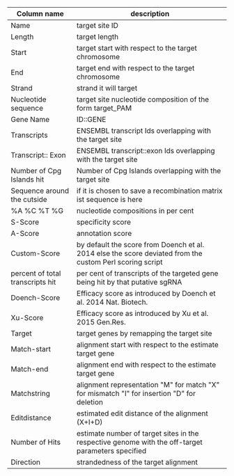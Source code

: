 |Column name|description|
|----|--------------|
|Name|target site ID|
|Length|target length|
|Start|target start with respect to the target chromosome|
|End|target end with respect to the target chromosome|
|Strand|strand it will target|
|Nucleotide sequence|target site nucleotide composition of the form target_PAM|
|Gene Name|ID::GENE|
|Transcripts|ENSEMBL transcript Ids overlapping with the target site|
|Transcript:: Exon|ENSEMBL transcript::exon Ids overlapping with the target site|
|Number of Cpg Islands hit|Number of Cpg Islands overlapping with the target site|
|Sequence around the cutside|if it is chosen to save a recombination matrix ist sequence is here|
|%A %C %T %G|nucleotide compositions in per cent|
|S-Score|specificity score|
|A-Score|annotation score|
|Custom-Score|by default the score from Doench et al. 2014 else the score deviated from the custom Perl scoring script|
|percent of total transcripts hit|per cent of transcripts of the targeted gene being hit by that putative sgRNA|
|Doench-Score|Efficacy score as introduced by Doench et al. 2014 Nat. Biotech.|
|Xu-Score|Efficacy score as introduced by Xu et al. 2015 Gen.Res.|
|Target|target genes by remapping the target site|
|Match-start|alignment start with respect to the estimate target gene|
|Match-end|alignment end with respect to the estimate target gene|
|Matchstring|alignment representation "M" for match "X" for mismatch "I" for insertion "D" for deletion|
|Editdistance|estimated edit distance of the alignment (X+I+D)|
|Number of Hits|estimate number of target sites in the respective genome with the off-target parameters specified|
|Direction|strandedness of the target alignment|

